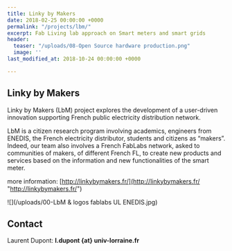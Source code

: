 ```yaml
---
title: Linky by Makers
date: 2018-02-25 00:00:00 +0000
permalink: "/projects/lbm/"
excerpt: Fab Living lab approach on Smart meters and smart grids
header:
  teaser: "/uploads/08-Open Source hardware production.png"
  image: ''
last_modified_at: 2018-10-24 00:00:00 +0000

---
```

## Linky by Makers

Linky by Makers (LbM) project explores the development of a user-driven innovation supporting French public electricity distribution network.

LbM is a citizen research program involving academics, engineers from ENEDIS, the French electricity distributor, students and citizens as “makers”. Indeed, our team also involves a French FabLabs network, asked to communities of makers, of different French FL, to create new products and services based on the information and new functionalities of the smart meter.

more information: [http://linkybymakers.fr/](http://linkybymakers.fr/ "http://linkybymakers.fr/")

![](/uploads/00-LbM & logos fablabs   UL   ENEDIS.jpg)

## Contact

Laurent Dupont: **l.dupont {at} univ-lorraine.fr**